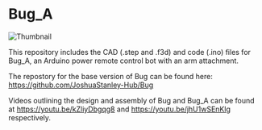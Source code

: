 # Bug_A
![Thumbnail](https://github.com/user-attachments/assets/11415d51-0705-4430-8346-9dcb0c313f1e)

This repository includes the CAD (.step and .f3d) and code (.ino) files for Bug_A, an Arduino power remote control bot with an arm attachment.

The repostory for the base version of Bug can be found here: https://github.com/JoshuaStanley-Hub/Bug

Videos outlining the design and assembly of Bug and Bug_A can be found at https://youtu.be/kZliyDbgqg8 and https://youtu.be/jhU1wSEnKlg respectively.
